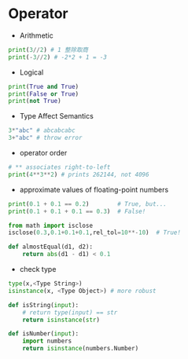 # Operator

- Arithmetic

```python
print(3//2) # 1 整除取商
print(-3//2) # -2*2 + 1 = -3
```

- Logical

```python
print(True and True)
print(False or True)
print(not True)
```

- Type Affect Semantics

```python
3*"abc" # abcabcabc
3+"abc" # throw error
```

- operator order

```python
# ** associates right-to-left
print(4**3**2) # prints 262144, not 4096 
```

- approximate values of floating-point numbers

```python
print(0.1 + 0.1 == 0.2)        # True, but...
print(0.1 + 0.1 + 0.1 == 0.3)  # False!

from math import isclose
isclose(0.3,0.1+0.1+0.1,rel_tol=10**-10)  # True!

def almostEqual(d1, d2):
	return abs(d1 - d1) < 0.1
```

- check type

```python
type(x,<Type String>)
isinstance(x, <Type Object>) # more robust

def isString(input):
	# return type(input) == str
	return isinstance(str)

def isNumber(input):
	import numbers
	return isinstance(numbers.Number)

```